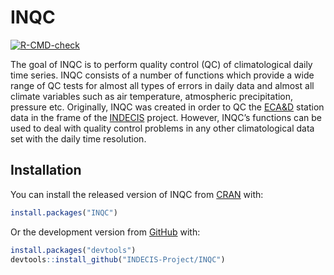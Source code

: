 
<!-- README.md is generated from README.Rmd. Please edit that file -->

# INQC

<!-- badges: start -->

[![R-CMD-check](https://github.com/OlegSkrynyk/INQC/workflows/R-CMD-check/badge.svg)](https://github.com/OlegSkrynyk/INQC/actions)
<!-- badges: end -->

The goal of INQC is to perform quality control (QC) of climatological
daily time series. INQC consists of a number of functions which provide
a wide range of QC tests for almost all types of errors in daily data
and almost all climate variables such as air temperature, atmospheric
precipitation, pressure etc. Originally, INQC was created in order to QC
the [ECA\&D](https://www.ecad.eu/dailydata/predefinedseries.php) station
data in the frame of the [INDECIS](http://www.indecis.eu/) project.
However, INQC’s functions can be used to deal with quality control
problems in any other climatological data set with the daily time
resolution.

## Installation

You can install the released version of INQC from
[CRAN](https://CRAN.R-project.org) with:

``` r
install.packages("INQC")
```

Or the development version from
[GitHub](https://github.com/INDECIS-Project/INQC) with:

``` r
install.packages("devtools")
devtools::install_github("INDECIS-Project/INQC")
```

